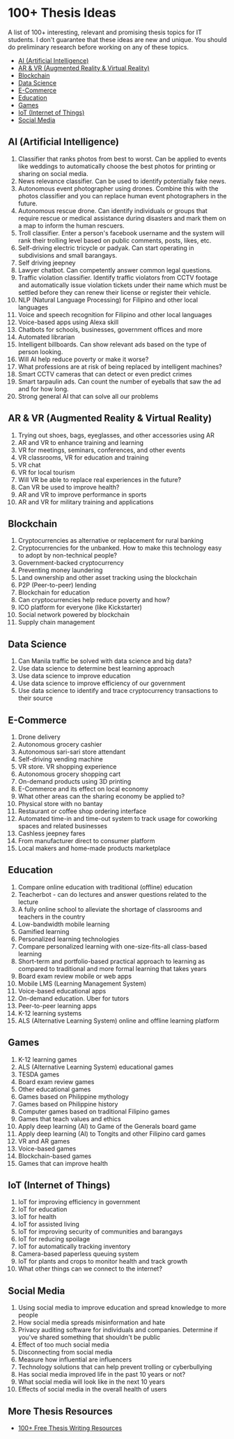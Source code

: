 # 100+ Thesis Ideas

A list of 100+ interesting, relevant and promising thesis topics for IT students. I don't guarantee that these ideas are new and unique. You should do preliminary research before working on any of these topics.

* [AI (Artificial Intelligence)](#ai-artificial-intelligence)
* [AR & VR (Augmented Reality & Virtual Reality)](#ar--vr-augmented-reality--virtual-reality)
* [Blockchain](#blockchain)
* [Data Science](#data-science)
* [E-Commerce](#e-commerce)
* [Education](#education)
* [Games](#games)
* [IoT (Internet of Things)](#iot-internet-of-things)
* [Social Media](#social-media)

## AI (Artificial Intelligence)

1. Classifier that ranks photos from best to worst. Can be applied to events like weddings to automatically choose the best photos for printing or sharing on social media.
2. News relevance classifier. Can be used to identify potentially fake news.
3. Autonomous event photographer using drones. Combine this with the photos classifier and you can replace human event photographers in the future.
4. Autonomous rescue drone. Can identify individuals or groups that require rescue or medical assistance during disasters and mark them on a map to inform the human rescuers.
5. Troll classifier. Enter a person's facebook username and the system will rank their trolling level based on public comments, posts, likes, etc.
6. Self-driving electric tricycle or padyak. Can start operating in subdivisions and small barangays.
7. Self driving jeepney
8. Lawyer chatbot. Can competently answer common legal questions.
9. Traffic violation classifier. Identify traffic violators from CCTV footage and automatically issue violation tickets under their name which must be settled before they can renew their license or register their vehicle.
10. NLP (Natural Language Processing) for Filipino and other local languages
11. Voice and speech recognition for Filipino and other local languages
12. Voice-based apps using Alexa skill
13. Chatbots for schools, businesses, government offices and more
14. Automated librarian
15. Intelligent billboards. Can show relevant ads based on the type of person looking.
16. Will AI help reduce poverty or make it worse?
17. What professions are at risk of being replaced by intelligent machines?
18. Smart CCTV cameras that can detect or even predict crimes
19. Smart tarpaulin ads. Can count the number of eyeballs that saw the ad and for how long.
20. Strong general AI that can solve all our problems

## AR & VR (Augmented Reality & Virtual Reality)

1. Trying out shoes, bags, eyeglasses, and other accessories using AR
2. AR and VR to enhance training and learning
3. VR for meetings, seminars, conferences, and other events
4. VR classrooms, VR for education and training
5. VR chat
6. VR for local tourism
7. Will VR be able to replace real experiences in the future?
8. Can VR be used to improve health?
9. AR and VR to improve performance in sports
10. AR and VR for military training and applications

## Blockchain

1. Cryptocurrencies as alternative or replacement for rural banking
2. Cryptocurrencies for the unbanked. How to make this technology easy to adopt by non-technical people?
3. Government-backed cryptocurrency
4. Preventing money laundering
5. Land ownership and other asset tracking using the blockchain
6. P2P (Peer-to-peer) lending
7. Blockchain for education
8. Can cryptocurrencies help reduce poverty and how?
9. ICO platform for everyone (like Kickstarter)
10. Social network powered by blockchain
11. Supply chain management

## Data Science

1. Can Manila traffic be solved with data science and big data?
2. Use data science to determine best learning approach
3. Use data science to improve education
4. Use data science to improve efficiency of our government
5. Use data science to identify and trace cryptocurrency transactions to their source

## E-Commerce

1. Drone delivery
2. Autonomous grocery cashier
3. Autonomous sari-sari store attendant
4. Self-driving vending machine
5. VR store. VR shopping experience
6. Autonomous grocery shopping cart
7. On-demand products using 3D printing
8. E-Commerce and its effect on local economy
9. What other areas can the sharing economy be applied to?
10. Physical store with no bantay
11. Restaurant or coffee shop ordering interface
12. Automated time-in and time-out system to track usage for coworking spaces and related businesses
13. Cashless jeepney fares
14. From manufacturer direct to consumer platform
15. Local makers and home-made products marketplace

## Education

1. Compare online education with traditional (offline) education
2. Teacherbot - can do lectures and answer questions related to the lecture
3. A fully online school to alleviate the shortage of classrooms and teachers in the country
4. Low-bandwidth mobile learning
5. Gamified learning
6. Personalized learning technologies
7. Compare personalized learning with one-size-fits-all class-based learning
8. Short-term and portfolio-based practical approach to learning as compared to traditional and more formal learning that takes years
9. Board exam review mobile or web apps
10. Mobile LMS (Learning Management System)
11. Voice-based educational apps
12. On-demand education. Uber for tutors
13. Peer-to-peer learning apps
14. K-12 learning systems
15. ALS (Alternative Learning System) online and offline learning platform

## Games

1. K-12 learning games
2. ALS (Alternative Learning System) educational games
3. TESDA games
4. Board exam review games
5. Other educational games
6. Games based on Philippine mythology
7. Games based on Philippine history
8. Computer games based on traditional Filipino games
9. Games that teach values and ethics
10. Apply deep learning (AI) to Game of the Generals board game
11. Apply deep learning (AI) to Tongits and other Filipino card games
12. VR and AR games
13. Voice-based games
14. Blockchain-based games
15. Games that can improve health

## IoT (Internet of Things)

1. IoT for improving efficiency in government
2. IoT for education
3. IoT for health
4. IoT for assisted living
5. IoT for improving security of communities and barangays
6. IoT for reducing spoilage
7. IoT for automatically tracking inventory
8. Camera-based paperless queuing system
9. IoT for plants and crops to monitor health and track growth
10. What other things can we connect to the internet?

## Social Media

1. Using social media to improve education and spread knowledge to more people
2. How social media spreads misinformation and hate
3. Privacy auditing software for individuals and companies. Determine if you've shared something that shouldn't be public
4. Effect of too much social media
5. Disconnecting from social media
6. Measure how influential are influencers
7. Technology solutions that can help prevent trolling or cyberbullying
8. Has social media improved life in the past 10 years or not?
9. What social media will look like in the next 10 years
10. Effects of social media in the overall health of users

## More Thesis Resources

* [100+ Free Thesis Writing Resources](thesis-writing-resources.md)
